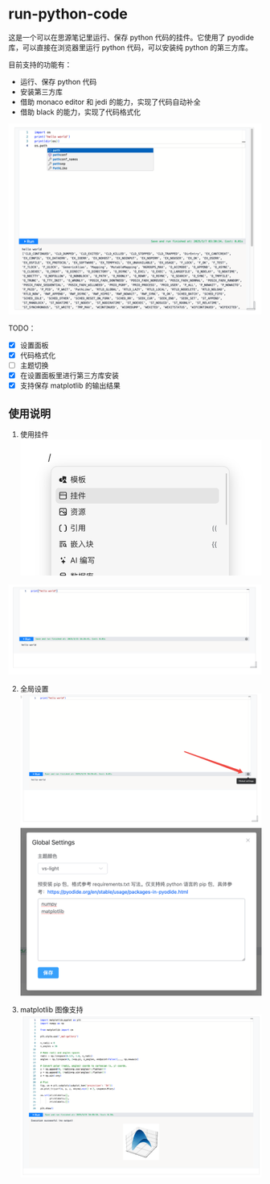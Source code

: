# run-python-code

这是一个可以在思源笔记里运行、保存 python 代码的挂件。它使用了 pyodide 库，可以直接在浏览器里运行 python 代码，可以安装纯 python 的第三方库。

目前支持的功能有：
* 运行、保存 python 代码
* 安装第三方库
* 借助 monaco editor 和 jedi 的能力，实现了代码自动补全
* 借助 black 的能力，实现了代码格式化

![preview](./preview.png)

TODO：
- [x] 设置面板
- [x] 代码格式化
- [ ] 主题切换
- [x] 在设置面板里进行第三方库安装
- [x] 支持保存 matplotlib 的输出结果 

## 使用说明

1. 使用挂件
![](./docs/usage1.png)

![](./docs/usage2.png)

2. 全局设置
![](./docs/usage3.png)
![](./docs/usage4.png)

3. matplotlib 图像支持
![](./docs/usage6.png)
